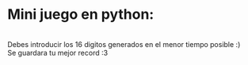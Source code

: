 <h1>Mini juego en python:</h1>
<br>
Debes introducir los 16 digitos generados en el menor tiempo posible :)
<br>
Se guardara tu mejor record :3 
